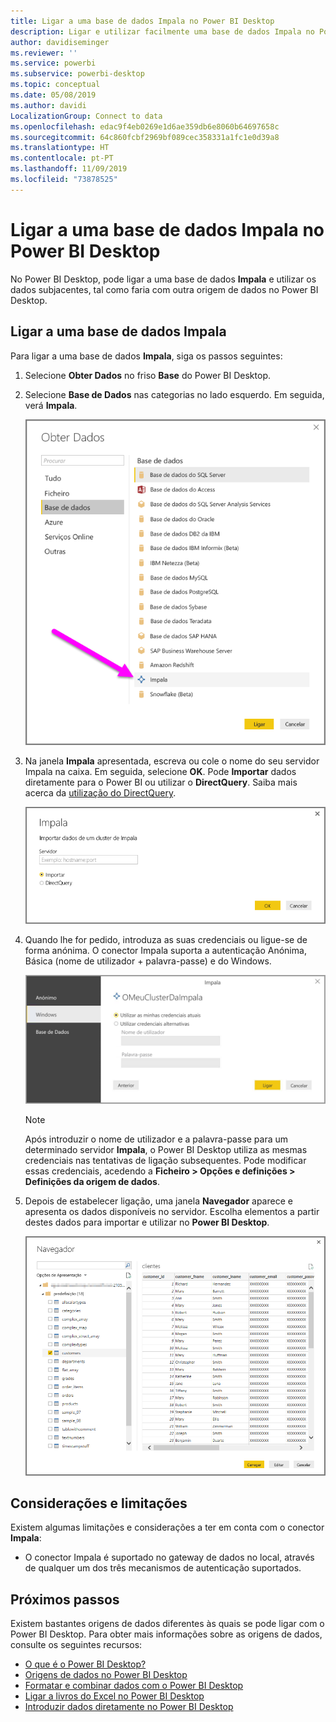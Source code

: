 ```yaml
---
title: Ligar a uma base de dados Impala no Power BI Desktop
description: Ligar e utilizar facilmente uma base de dados Impala no Power BI Desktop
author: davidiseminger
ms.reviewer: ''
ms.service: powerbi
ms.subservice: powerbi-desktop
ms.topic: conceptual
ms.date: 05/08/2019
ms.author: davidi
LocalizationGroup: Connect to data
ms.openlocfilehash: edac9f4eb0269e1d6ae359db6e8060b64697658c
ms.sourcegitcommit: 64c860fcbf2969bf089cec358331a1fc1e0d39a8
ms.translationtype: HT
ms.contentlocale: pt-PT
ms.lasthandoff: 11/09/2019
ms.locfileid: "73878525"
---
```

# <a name="connect-to-an-impala-database-in-power-bi-desktop"></a>Ligar a uma base de dados Impala no Power BI Desktop
No Power BI Desktop, pode ligar a uma base de dados **Impala** e utilizar os dados subjacentes, tal como faria com outra origem de dados no Power BI Desktop.

## <a name="connect-to-an-impala-database"></a>Ligar a uma base de dados Impala
Para ligar a uma base de dados **Impala**, siga os passos seguintes: 

1. Selecione **Obter Dados** no friso **Base** do Power BI Desktop. 

2. Selecione **Base de Dados** nas categorias no lado esquerdo. Em seguida, verá **Impala**.

    ![Obter Dados](media/desktop-connect-impala/connect_impala_2.png)

3. Na janela **Impala** apresentada, escreva ou cole o nome do seu servidor Impala na caixa. Em seguida, selecione **OK**. Pode **Importar** dados diretamente para o Power BI ou utilizar o **DirectQuery**. Saiba mais acerca da [utilização do DirectQuery](desktop-use-directquery.md).

    ![Janela Impala](media/desktop-connect-impala/connect_impala_3a.png)

4. Quando lhe for pedido, introduza as suas credenciais ou ligue-se de forma anónima. O conector Impala suporta a autenticação Anónima, Básica (nome de utilizador + palavra-passe) e do Windows.

    ![Conector Impala](media/desktop-connect-impala/connect_impala_4.png)

    > [!NOTE]
    > Após introduzir o nome de utilizador e a palavra-passe para um determinado servidor **Impala**, o Power BI Desktop utiliza as mesmas credenciais nas tentativas de ligação subsequentes. Pode modificar essas credenciais, acedendo a **Ficheiro > Opções e definições > Definições da origem de dados**.


5. Depois de estabelecer ligação, uma janela **Navegador** aparece e apresenta os dados disponíveis no servidor. Escolha elementos a partir destes dados para importar e utilizar no **Power BI Desktop**.

    ![Janela Navegador](media/desktop-connect-impala/connect_impala_5.png)

## <a name="considerations-and-limitations"></a>Considerações e limitações
Existem algumas limitações e considerações a ter em conta com o conector **Impala**:

* O conector Impala é suportado no gateway de dados no local, através de qualquer um dos três mecanismos de autenticação suportados.

## <a name="next-steps"></a>Próximos passos
Existem bastantes origens de dados diferentes às quais se pode ligar com o Power BI Desktop. Para obter mais informações sobre as origens de dados, consulte os seguintes recursos:

* [O que é o Power BI Desktop?](desktop-what-is-desktop.md)
* [Origens de dados no Power BI Desktop](desktop-data-sources.md)
* [Formatar e combinar dados com o Power BI Desktop](desktop-shape-and-combine-data.md)
* [Ligar a livros do Excel no Power BI Desktop](desktop-connect-excel.md)   
* [Introduzir dados diretamente no Power BI Desktop](desktop-enter-data-directly-into-desktop.md)   

